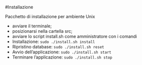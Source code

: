 #Installazione

Pacchetto di installazione per ambiente Unix
* avviare il terminale;
* posizionarsi nella cartella src;
* avviare lo script install.sh come amministratore con i comandi
* Installazione: ```sudo ./install.sh install``` 
* Ripristino database: ```sudo ./install.sh reset```
* Avvio dell’applicazione: ```sudo ./install.sh start```
* Terminare l’applicazione: ```sudo ./install.sh stop```
